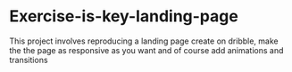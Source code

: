 # Exercise-is-key-landing-page
This project involves reproducing a landing page create on dribble, make the the page as responsive as you want and of course add animations and transitions
